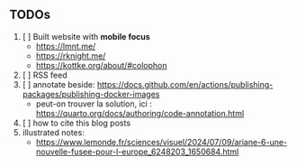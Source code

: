 ## TODOs

1. [ ] Built website with **mobile focus**
   - https://lmnt.me/
   - https://rknight.me/
   - https://kottke.org/about/#colophon
2. [ ] RSS feed
3. [ ] annotate beside: https://docs.github.com/en/actions/publishing-packages/publishing-docker-images
   - peut-on trouver la solution, ici : https://quarto.org/docs/authoring/code-annotation.html
4. [ ] how to cite this blog posts
5. illustrated notes:
   - https://www.lemonde.fr/sciences/visuel/2024/07/09/ariane-6-une-nouvelle-fusee-pour-l-europe_6248203_1650684.html
